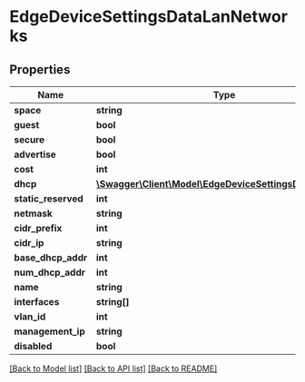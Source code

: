 # EdgeDeviceSettingsDataLanNetworks

## Properties
Name | Type | Description | Notes
------------ | ------------- | ------------- | -------------
**space** | **string** |  | [optional] 
**guest** | **bool** |  | [optional] 
**secure** | **bool** |  | [optional] 
**advertise** | **bool** |  | [optional] 
**cost** | **int** |  | [optional] 
**dhcp** | [**\Swagger\Client\Model\EdgeDeviceSettingsDataLanDhcp**](EdgeDeviceSettingsDataLanDhcp.md) |  | [optional] 
**static_reserved** | **int** |  | [optional] 
**netmask** | **string** |  | [optional] 
**cidr_prefix** | **int** |  | [optional] 
**cidr_ip** | **string** |  | [optional] 
**base_dhcp_addr** | **int** |  | [optional] 
**num_dhcp_addr** | **int** |  | [optional] 
**name** | **string** |  | [optional] 
**interfaces** | **string[]** |  | [optional] 
**vlan_id** | **int** |  | [optional] 
**management_ip** | **string** |  | [optional] 
**disabled** | **bool** |  | [optional] 

[[Back to Model list]](../README.md#documentation-for-models) [[Back to API list]](../README.md#documentation-for-api-endpoints) [[Back to README]](../README.md)


